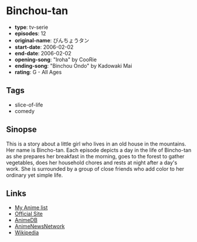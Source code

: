# Binchou-tan

-   **type**: tv-serie
-   **episodes**: 12
-   **original-name**: びんちょうタン
-   **start-date**: 2006-02-02
-   **end-date**: 2006-02-02
-   **opening-song**: "Iroha" by CooRie
-   **ending-song**: "Binchou Ondo" by Kadowaki Mai
-   **rating**: G - All Ages

## Tags

-   slice-of-life
-   comedy

## Sinopse

This is a story about a little girl who lives in an old house in the mountains. Her name is Bincho-tan. Each episode depicts a day in the life of Bincho-tan as she prepares her breakfast in the morning, goes to the forest to gather vegetables, does her household chores and rests at night after a day's work. She is surrounded by a group of close friends who add color to her ordinary yet simple life.

## Links

-   [My Anime list](https://myanimelist.net/anime/750/Binchou-tan)
-   [Official Site](http://www.tbs.co.jp/bincho/)
-   [AnimeDB](http://anidb.info/perl-bin/animedb.pl?show=anime&aid=2836)
-   [AnimeNewsNetwork](http://www.animenewsnetwork.com/encyclopedia/anime.php?id=5314)
-   [Wikipedia](http://en.wikipedia.org/wiki/Binch%C5%8D-tan_%28anime%29)
